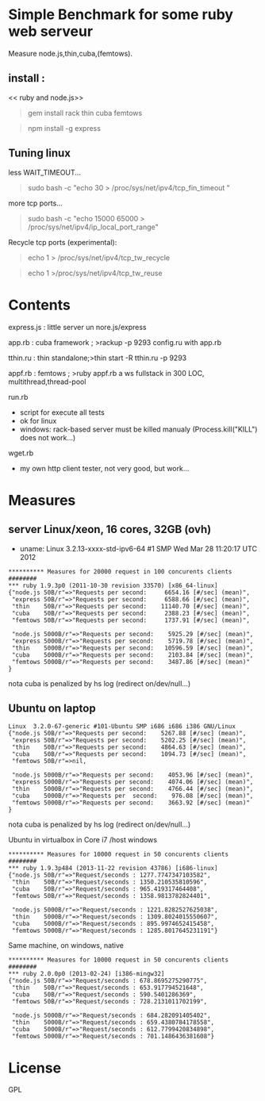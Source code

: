 Simple Benchmark for some ruby web serveur
==========================================
Measure node.js,thin,cuba,(femtows).

install :
----------
<< ruby and node.js>>
 >gem install rack thin cuba femtows
 
 >npm install -g express
 

Tuning linux
--------------
less WAIT_TIMEOUT...

 >sudo bash -c  "echo 30 >  /proc/sys/net/ipv4/tcp_fin_timeout "
 
more tcp ports...
 >sudo bash -c  "echo 15000 65000 >  /proc/sys/net/ipv4/ip_local_port_range" 

Recycle tcp ports (experimental):
 >echo 1 > /proc/sys/net/ipv4/tcp_tw_recycle
 
 >echo 1 >/proc/sys/net/ipv4/tcp_tw_reuse


Contents
======

express.js : little server un nore.js/express

app.rb  : cuba framework   ; >rackup -p 9293
  config.ru with app.rb
  
tthin.ru : thin standalone;>thin start -R tthin.ru -p 9293

appf.rb : femtows          ; >ruby appf.rb
a ws fullstack in 300 LOC, multithread,thread-pool

run.rb
*  script for execute all tests
*  ok for linux
*  windows: rack-based server must be killed manualy (Process.kill("KILL") does not work...)

wget.rb
*  my own http client tester, not very good, but work...

  
  
Measures
========
server Linux/xeon, 16 cores, 32GB (ovh)
---
* uname:  Linux 3.2.13-xxxx-std-ipv6-64 #1 SMP Wed Mar 28 11:20:17 UTC 2012
```
********** Measures for 20000 request in 100 concurents clients ########
*** ruby 1.9.3p0 (2011-10-30 revision 33570) [x86_64-linux]
{"node.js 50B/r"=>"Requests per second:     6654.16 [#/sec] (mean)",
 "express 50B/r"=>"Requests per second:     6588.66 [#/sec] (mean)",
 "thin    50B/r"=>"Requests per second:    11140.70 [#/sec] (mean)",
 "cuba    50B/r"=>"Requests per second:     2388.23 [#/sec] (mean)",
 "femtows 50B/r"=>"Requests per second:     1737.91 [#/sec] (mean)",

 "node.js 5000B/r"=>"Requests per second:    5925.29 [#/sec] (mean)",
 "express 5000B/r"=>"Requests per second:    5719.78 [#/sec] (mean)",
 "thin    5000B/r"=>"Requests per second:   10596.59 [#/sec] (mean)",
 "cuba    5000B/r"=>"Requests per second:    2103.84 [#/sec] (mean)",
 "femtows 5000B/r"=>"Requests per second:    3487.86 [#/sec] (mean)"
}
```
nota cuba is penalized by hs log (redirect on/dev/null...) 

Ubuntu on laptop
---

``` 
Linux  3.2.0-67-generic #101-Ubuntu SMP i686 i686 i386 GNU/Linux
{"node.js 50B/r"=>"Requests per second:    5267.88 [#/sec] (mean)",
 "express 50B/r"=>"Requests per second:    5202.25 [#/sec] (mean)",
 "thin    50B/r"=>"Requests per second:    4864.63 [#/sec] (mean)",
 "cuba    50B/r"=>"Requests per second:    1094.73 [#/sec] (mean)",
 "femtows 50B/r"=>nil,

 "node.js 5000B/r"=>"Requests per second:    4053.96 [#/sec] (mean)",
 "express 5000B/r"=>"Requests per second:    4074.06 [#/sec] (mean)",
 "thin    5000B/r"=>"Requests per second:    4766.44 [#/sec] (mean)",
 "cuba    5000B/r"=>"Requests per  second:    976.08 [#/sec] (mean)",
 "femtows 5000B/r"=>"Requests per second:    3663.92 [#/sec] (mean)"
}
```

nota cuba is penalized by hs log (redirect on/dev/null...) 

Ubuntu in virtualbox in Core i7 /host windows

```
********** Measures for 10000 request in 50 concurents clients ########
*** ruby 1.9.3p484 (2013-11-22 revision 43786) [i686-linux]
{"node.js 50B/r"=>"Request/seconds : 1277.7747347103582",
 "thin    50B/r"=>"Request/seconds : 1350.210535810596",
 "cuba    50B/r"=>"Request/seconds : 965.419317464408",
 "femtows 50B/r"=>"Request/seconds : 1358.9813782824401",
 
 "node.js 5000B/r"=>"Request/seconds : 1221.8282527625038",
 "thin    5000B/r"=>"Request/seconds : 1309.8024015550607",
 "cuba    5000B/r"=>"Request/seconds : 895.9974652415458",
 "femtows 5000B/r"=>"Request/seconds : 1285.8017645231191"}
```
Same machine, on windows, native

```
********** Measures for 10000 request in 50 concurents clients ########
*** ruby 2.0.0p0 (2013-02-24) [i386-mingw32]
{"node.js 50B/r"=>"Request/seconds : 678.8695275290775",
 "thin    50B/r"=>"Request/seconds : 653.917794521648",
 "cuba    50B/r"=>"Request/seconds : 590.5401286369",
 "femtows 50B/r"=>"Request/seconds : 728.2131011702199",
 
 "node.js 5000B/r"=>"Request/seconds : 684.282091405402",
 "thin    5000B/r"=>"Request/seconds : 659.4380784178558",
 "cuba    5000B/r"=>"Request/seconds : 612.7799420834898",
 "femtows 5000B/r"=>"Request/seconds : 701.1486436381608"}
``` 

License
=======
GPL
